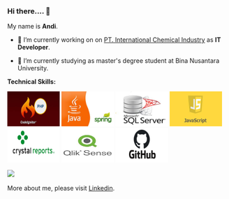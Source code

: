 ### Hi there.... 👋

My name is **Andi**.

- 🔭 I’m currently working on on [PT. International Chemical Industry](https://www.abc-battery.com/) as **IT Developer**.

- 🌱 I’m currently studying as master's degree student at Bina Nusantara University.

**Technical Skills:**

<code><img height="80" width="120" src="images/phpCI.jpg"></code>
<code><img height="80" width="120" src="images/javaspring.jpg"></code>
<code><img height="80" width="120" src="images/sqlserver.jpg"></code>
<code><img height="80" width="120" src="images/javascript.jpg"></code>
<code><img height="80" width="120" src="images/crystalreport.png"></code>
<code><img height="80" width="120" src="images/qliksense.jpg"></code>
<code><img height="80" width="120" src="images/github.png"></code>

<p align="left">
<a href="https://github.com/gilangadhan">
  <img height="180em" src="https://github-readme-stats-eight-theta.vercel.app/api?username=godinandi&show_icons=true&theme=algolia&include_all_commits=true&count_private=true"/>
</a>
</p>

More about me, please visit [Linkedin](https://www.linkedin.com/in/andititony/). 

<!--
**godinandi/godinandi** is a ✨ _special_ ✨ repository because its `README.md` (this file) appears on your GitHub profile.

Here are some ideas to get you started:

- 🔭 I’m currently working on ...
- 🌱 I’m currently learning ...
- 👯 I’m looking to collaborate on ...
- 🤔 I’m looking for help with ...
- 💬 Ask me about ...

- 😄 Pronouns: ...
- ⚡ Fun fact: ...
-->
